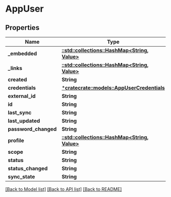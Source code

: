 # AppUser

## Properties
Name | Type | Description | Notes
------------ | ------------- | ------------- | -------------
**_embedded** | [**::std::collections::HashMap<String, Value>**](Value.md) |  | [optional] 
**_links** | [**::std::collections::HashMap<String, Value>**](Value.md) |  | [optional] 
**created** | **String** |  | [optional] 
**credentials** | [***cratecrate::models::AppUserCredentials**](AppUserCredentials.md) |  | [optional] 
**external_id** | **String** |  | [optional] 
**id** | **String** |  | [optional] 
**last_sync** | **String** |  | [optional] 
**last_updated** | **String** |  | [optional] 
**password_changed** | **String** |  | [optional] 
**profile** | [**::std::collections::HashMap<String, Value>**](Value.md) |  | [optional] 
**scope** | **String** |  | [optional] 
**status** | **String** |  | [optional] 
**status_changed** | **String** |  | [optional] 
**sync_state** | **String** |  | [optional] 

[[Back to Model list]](../README.md#documentation-for-models) [[Back to API list]](../README.md#documentation-for-api-endpoints) [[Back to README]](../README.md)


